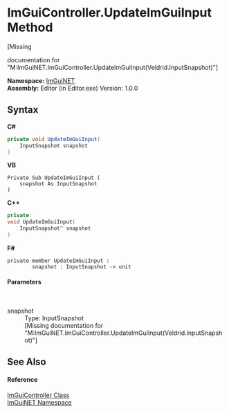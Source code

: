 # ImGuiController.UpdateImGuiInput Method 
 

\[Missing <summary> documentation for "M:ImGuiNET.ImGuiController.UpdateImGuiInput(Veldrid.InputSnapshot)"\]

**Namespace:**&nbsp;<a href="7ecbdf68-1567-8265-0ab1-032412bfb743">ImGuiNET</a><br />**Assembly:**&nbsp;Editor (in Editor.exe) Version: 1.0.0

## Syntax

**C#**<br />
``` C#
private void UpdateImGuiInput(
	InputSnapshot snapshot
)
```

**VB**<br />
``` VB
Private Sub UpdateImGuiInput ( 
	snapshot As InputSnapshot
)
```

**C++**<br />
``` C++
private:
void UpdateImGuiInput(
	InputSnapshot^ snapshot
)
```

**F#**<br />
``` F#
private member UpdateImGuiInput : 
        snapshot : InputSnapshot -> unit 

```


#### Parameters
&nbsp;<dl><dt>snapshot</dt><dd>Type: InputSnapshot<br />\[Missing <param name="snapshot"/> documentation for "M:ImGuiNET.ImGuiController.UpdateImGuiInput(Veldrid.InputSnapshot)"\]</dd></dl>

## See Also


#### Reference
<a href="dc8569e8-a101-000f-d0db-652eaa2a83fb">ImGuiController Class</a><br /><a href="7ecbdf68-1567-8265-0ab1-032412bfb743">ImGuiNET Namespace</a><br />